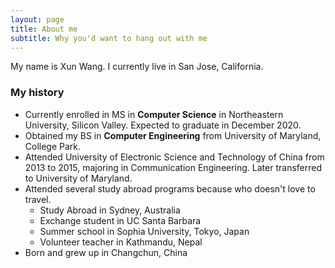 ```yaml
---
layout: page
title: About me
subtitle: Why you'd want to hang out with me
---
```


My name is Xun Wang. I currently live in San Jose, California.


### My history

- Currently enrolled in MS in **Computer Science** in Northeastern University, Silicon Valley. Expected to graduate in December 2020.
- Obtained my BS in **Computer Engineering** from University of Maryland, College Park.
- Attended University of Electronic Science and Technology of China from 2013 to 2015, majoring in Communication Engineering. Later transferred to University of Maryland.
- Attended several study abroad programs because who doesn't love to travel.
  - Study Abroad in Sydney, Australia
  - Exchange student in UC Santa Barbara
  - Summer school in Sophia University, Tokyo, Japan
  - Volunteer teacher in Kathmandu, Nepal
- Born and grew up in Changchun, China
